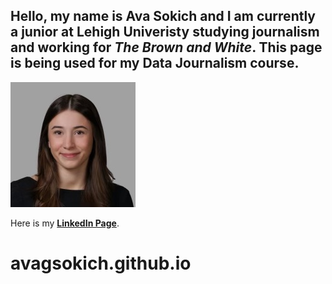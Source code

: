 ## Hello,  my name is Ava Sokich and I am currently a junior at Lehigh Univeristy studying journalism and working for _The Brown and White_. This page is being used for my Data Journalism course. 

![avasokichheadshot](https://github.com/avagsokich/avagsokich.github.io/blob/main/IMG_0467.jpg?raw=true)

Here is my **[LinkedIn Page](https://www.linkedin.com/in/ava-sokich-b672a2261/)**.
# avagsokich.github.io
